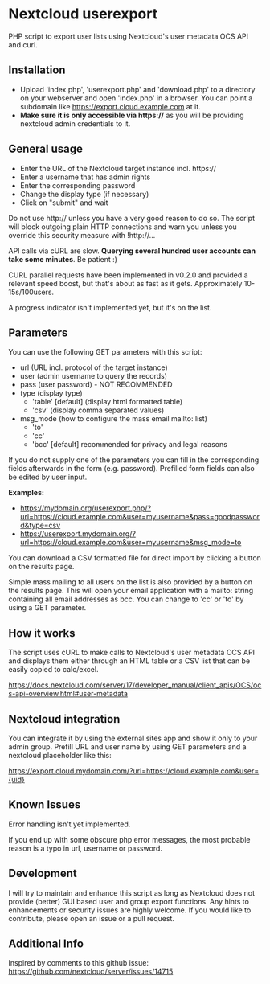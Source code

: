 # Nextcloud userexport
PHP script to export user lists using Nextcloud's user metadata OCS API and curl.

## Installation
- Upload 'index.php', 'userexport.php' and 'download.php' to a directory on your webserver and open 'index.php' in a browser. You can point a subdomain like https://export.cloud.example.com at it.
- **Make sure it is only accessible via https://** as you will be providing nextcloud admin credentials to it.

## General usage
- Enter the URL of the Nextcloud target instance incl. https://
- Enter a username that has admin rights
- Enter the corresponding password
- Change the display type (if necessary)
- Click on "submit" and wait

Do not use http:// unless you have a very good reason to do so.
The script will block outgoing plain HTTP connections and warn you unless you override this security measure with !http://...

API calls via cURL are slow. **Querying several hundred user accounts can take some minutes**. Be patient :)

CURL parallel requests have been implemented in v0.2.0 and provided a relevant speed boost, but that's about as fast as it gets.
Approximately 10-15s/100users.

A progress indicator isn't implemented yet, but it's on the list.

## Parameters
You can use the following GET parameters with this script:

- url (URL incl. protocol of the target instance)
- user (admin username to query the records)
- pass (user password) - NOT RECOMMENDED
- type (display type)
  - 'table' [default] (display html formatted table)
  - 'csv' (display comma separated values)
- msg_mode (how to configure the mass email mailto: list)
  - 'to'  
  - 'cc'
  - 'bcc' [default] recommended for privacy and legal reasons

If you do not supply one of the parameters you can fill in the corresponding fields afterwards in the form (e.g. password).
Prefilled form fields can also be edited by user input.

**Examples:**

- https://mydomain.org/userexport.php/?url=https://cloud.example.com&user=myusername&pass=goodpassword&type=csv
- https://userexport.mydomain.org/?url=https://cloud.example.com&user=myusername&msg_mode=to

You can download a CSV formatted file for direct import by clicking a button on the results page.

Simple mass mailing to all users on the list is also provided by a button on the results page.
This will open your email application with a mailto: string containing all email addresses as bcc. You can change to 'cc' or 'to' by using a GET parameter.

## How it works
The script uses cURL to make calls to Nextcloud's user metadata OCS API and displays them either through an HTML table or a CSV list that can be easily copied to calc/excel.

https://docs.nextcloud.com/server/17/developer_manual/client_apis/OCS/ocs-api-overview.html#user-metadata

## Nextcloud integration
You can integrate it by using the external sites app and show it only to your admin group.
Prefill URL and user name by using GET parameters and a nextcloud placeholder like this:

https://export.cloud.mydomain.com/?url=https://cloud.example.com&user={uid}

## Known Issues
Error handling isn't yet implemented.

If you end up with some obscure php error messages, the most probable reason is a typo in url, username or password.

## Development
I will try to maintain and enhance this script as long as Nextcloud does not provide (better) GUI based user and group export functions.
Any hints to enhancements or security issues are highly welcome.
If you would like to contribute, please open an issue or a pull request.

## Additional Info
Inspired by comments to this github issue:
https://github.com/nextcloud/server/issues/14715
